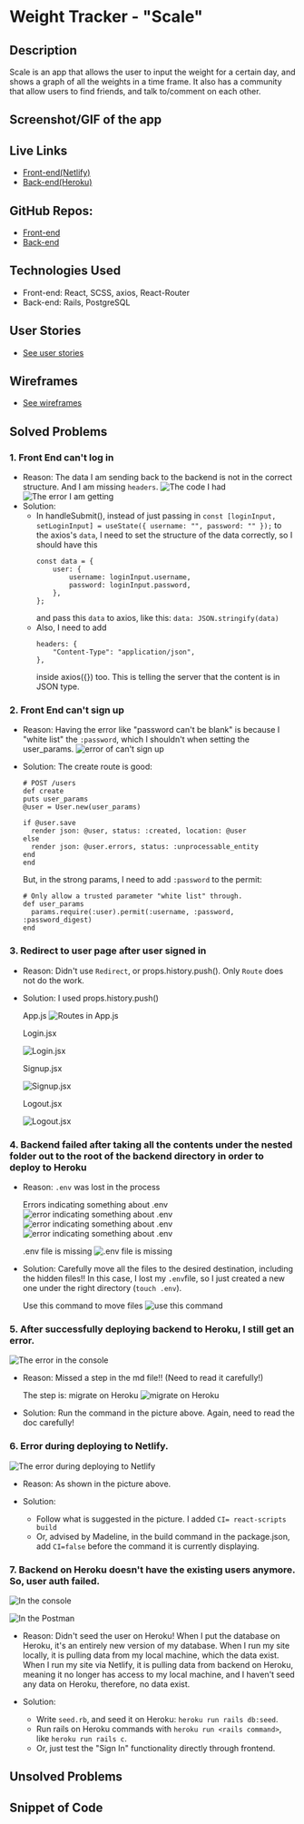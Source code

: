 # Weight Tracker - "Scale"

## Description

Scale is an app that allows the user to input the weight for a certain day, and shows a graph of all the weights in a time frame. It also has a community that allow users to find friends, and talk to/comment on each other.

## Screenshot/GIF of the app

## Live Links

- [Front-end(Netlify)](https://scale-app.netlify.app/)
- [Back-end(Heroku)](??)

## GitHub Repos:

- [Front-end](https://github.com/ZGZOO/scale-frontend)
- [Back-end](https://github.com/ZGZOO/scale-backend)

## Technologies Used

- Front-end: React, SCSS, axios, React-Router
- Back-end: Rails, PostgreSQL

## User Stories

- [See user stories](https://github.com/ZGZOO/scale-frontend/blob/master/planning/planning.md)

## Wireframes

- [See wireframes](https://github.com/ZGZOO/scale-frontend/blob/master/planning/planning.md)

## Solved Problems

### 1. Front End can't log in

- Reason: The data I am sending back to the backend is not in the correct structure. And I am missing `headers`.
  ![The code I had](https://res.cloudinary.com/headincloud/image/upload/v1597281755/Screen_Shot_2020-08-12_at_2.56.08_PM_ms9qcl.png)
  ![The error I am getting](https://res.cloudinary.com/headincloud/image/upload/v1597281679/Screen_Shot_2020-08-12_at_2.56.21_PM_wizvvd.png)
- Solution:
  - In handleSubmit(), instead of just passing in `const [loginInput, setLoginInput] = useState({ username: "", password: "" });` to the axios's `data`, I need to set the structure of the data correctly, so I should have this
    ```
    const data = {
        user: {
            username: loginInput.username,
            password: loginInput.password,
        },
    };
    ```
    and pass this `data` to axios, like this: `data: JSON.stringify(data)`
  - Also, I need to add
    ```
    headers: {
        "Content-Type": "application/json",
    },
    ```
    inside axios({}) too. This is telling the server that the content is in JSON type.

### 2. Front End can't sign up

- Reason: Having the error like "password can't be blank" is because I "white list" the `:password`, which I shouldn't when setting the user_params.
  ![error of can't sign up](https://res.cloudinary.com/headincloud/image/upload/v1597281266/Screen_Shot_2020-08-12_at_2.48.51_PM_ilf105.png)
- Solution:
  The create route is good:

  ```
  # POST /users
  def create
  puts user_params
  @user = User.new(user_params)

  if @user.save
    render json: @user, status: :created, location: @user
  else
    render json: @user.errors, status: :unprocessable_entity
  end
  end
  ```

  But, in the strong params, I need to add `:password` to the permit:

  ```
  # Only allow a trusted parameter "white list" through.
  def user_params
    params.require(:user).permit(:username, :password, :password_digest)
  end
  ```

### 3. Redirect to user page after user signed in

- Reason: Didn't use `Redirect`, or props.history.push(). Only `Route` does not do the work.
- Solution: I used props.history.push()

  App.js
  ![Routes in App.js](https://res.cloudinary.com/headincloud/image/upload/v1597376731/Screen_Shot_2020-08-13_at_8.40.57_PM_jbnzgy.png)

  Login.jsx

  ![Login.jsx](https://res.cloudinary.com/headincloud/image/upload/v1597376731/Screen_Shot_2020-08-13_at_8.41.44_PM_ntvgbj.png)

  Signup.jsx

  ![Signup.jsx](https://res.cloudinary.com/headincloud/image/upload/v1597376731/Screen_Shot_2020-08-13_at_8.42.06_PM_xo7idm.png)

  Logout.jsx

  ![Logout.jsx](https://res.cloudinary.com/headincloud/image/upload/v1597376731/Screen_Shot_2020-08-13_at_8.41.12_PM_ftlyah.png)

### 4. Backend failed after taking all the contents under the nested folder out to the root of the backend directory in order to deploy to Heroku

- Reason: `.env` was lost in the process

  Errors indicating something about .env
  ![error indicating something about .env](https://res.cloudinary.com/headincloud/image/upload/v1597427647/Screen_Shot_2020-08-14_at_10.00.22_AM_dvigru.png)
  ![error indicating something about .env](https://res.cloudinary.com/headincloud/image/upload/v1597427646/Screen_Shot_2020-08-14_at_10.00.33_AM_qtsjq3.png)
  ![error indicating something about .env](https://res.cloudinary.com/headincloud/image/upload/v1597427645/Screen_Shot_2020-08-14_at_10.01.27_AM_u6ppli.png)

  .env file is missing
  ![.env file is missing](https://res.cloudinary.com/headincloud/image/upload/v1597427770/Screen_Shot_2020-08-14_at_10.27.23_AM_jzymhi.png)

- Solution: Carefully move all the files to the desired destination, including the hidden files!! In this case, I lost my `.env`file, so I just created a new one under the right directory (`touch .env`).

  Use this command to move files
  ![use this command](https://res.cloudinary.com/headincloud/image/upload/v1597427779/Screen_Shot_2020-08-14_at_10.20.30_AM_ztenpa.png)

### 5. After successfully deploying backend to Heroku, I still get an error.

![The error in the console](https://res.cloudinary.com/headincloud/image/upload/v1597521108/Screen_Shot_2020-08-14_at_12.41.36_PM_rf5hco.png)

- Reason: Missed a step in the md file!! (Need to read it carefully!)

  The step is: migrate on Heroku
  ![migrate on Heroku](https://res.cloudinary.com/headincloud/image/upload/v1597521221/Screen_Shot_2020-08-14_at_2.01.43_PM_ybdwrx.png)

- Solution: Run the command in the picture above. Again, need to read the doc carefully!

### 6. Error during deploying to Netlify.

![The error during deploying to Netlify](https://res.cloudinary.com/headincloud/image/upload/v1597521246/Screen_Shot_2020-08-14_at_12.07.39_PM_rgqyrb.png)

- Reason: As shown in the picture above.

- Solution:
  - Follow what is suggested in the picture. I added `CI= react-scripts build`
  - Or, advised by Madeline, in the build command in the package.json, add `CI=false` before the command it is currently displaying.

### 7. Backend on Heroku doesn't have the existing users anymore. So, user auth failed.

![In the console](https://res.cloudinary.com/headincloud/image/upload/v1597521255/Screen_Shot_2020-08-14_at_2.11.04_PM_kveibo.png)

![In the Postman](https://res.cloudinary.com/headincloud/image/upload/v1597521849/Screen_Shot_2020-08-14_at_2.15.08_PM_hngrq5.png)

- Reason: Didn't seed the user on Heroku! When I put the database on Heroku, it's an entirely new version of my database. When I run my site locally, it is pulling data from my local machine, which the data exist. When I run my site via Netlify, it is pulling data from backend on Heroku, meaning it no longer has access to my local machine, and I haven't seed any data on Heroku, therefore, no data exist.

- Solution:
  - Write `seed.rb`, and seed it on Heroku: `heroku run rails db:seed`.
  - Run rails on Heroku commands with `heroku run <rails command>`, like `heroku run rails c`.
  - Or, just test the "Sign In" functionality directly through frontend.

## Unsolved Problems

## Snippet of Code
